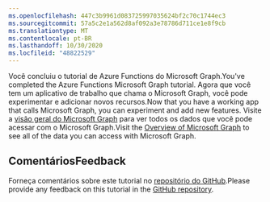```yaml
---
ms.openlocfilehash: 447c3b9961d083725997035624bf2c70c1744ec3
ms.sourcegitcommit: 57a5c2e1a562d8af092a3e78786d711ce1e8f9cb
ms.translationtype: MT
ms.contentlocale: pt-BR
ms.lasthandoff: 10/30/2020
ms.locfileid: "48822529"
---
```

<!-- markdownlint-disable MD002 MD041 -->

<span data-ttu-id="abcd1-101">Você concluiu o tutorial de Azure Functions do Microsoft Graph.</span><span class="sxs-lookup"><span data-stu-id="abcd1-101">You've completed the Azure Functions Microsoft Graph tutorial.</span></span> <span data-ttu-id="abcd1-102">Agora que você tem um aplicativo de trabalho que chama o Microsoft Graph, você pode experimentar e adicionar novos recursos.</span><span class="sxs-lookup"><span data-stu-id="abcd1-102">Now that you have a working app that calls Microsoft Graph, you can experiment and add new features.</span></span> <span data-ttu-id="abcd1-103">Visite a [visão geral do Microsoft Graph](https://docs.microsoft.com/graph/overview) para ver todos os dados que você pode acessar com o Microsoft Graph.</span><span class="sxs-lookup"><span data-stu-id="abcd1-103">Visit the [Overview of Microsoft Graph](https://docs.microsoft.com/graph/overview) to see all of the data you can access with Microsoft Graph.</span></span>

## <a name="feedback"></a><span data-ttu-id="abcd1-104">Comentários</span><span class="sxs-lookup"><span data-stu-id="abcd1-104">Feedback</span></span>

<span data-ttu-id="abcd1-105">Forneça comentários sobre este tutorial no [repositório do GitHub](https://github.com/microsoftgraph/msgraph-training-azurefunction-csharp).</span><span class="sxs-lookup"><span data-stu-id="abcd1-105">Please provide any feedback on this tutorial in the [GitHub repository](https://github.com/microsoftgraph/msgraph-training-azurefunction-csharp).</span></span>
